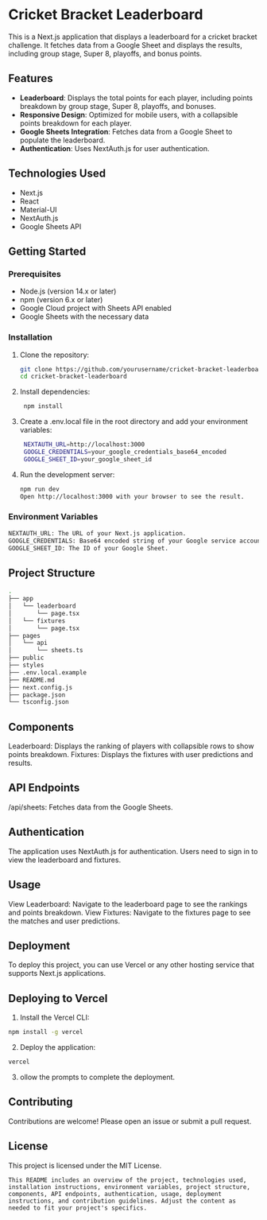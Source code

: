 # Cricket Bracket Leaderboard

This is a Next.js application that displays a leaderboard for a cricket bracket challenge. It fetches data from a Google Sheet and displays the results, including group stage, Super 8, playoffs, and bonus points.

## Features

- **Leaderboard**: Displays the total points for each player, including points breakdown by group stage, Super 8, playoffs, and bonuses.
- **Responsive Design**: Optimized for mobile users, with a collapsible points breakdown for each player.
- **Google Sheets Integration**: Fetches data from a Google Sheet to populate the leaderboard.
- **Authentication**: Uses NextAuth.js for user authentication.

## Technologies Used

- Next.js
- React
- Material-UI
- NextAuth.js
- Google Sheets API

## Getting Started

### Prerequisites

- Node.js (version 14.x or later)
- npm (version 6.x or later)
- Google Cloud project with Sheets API enabled
- Google Sheets with the necessary data

### Installation

1. Clone the repository:

   ```bash
   git clone https://github.com/yourusername/cricket-bracket-leaderboard.git
   cd cricket-bracket-leaderboard
   ```

2. Install dependencies:

   ```bash
    npm install
    ```

3. Create a .env.local file in the root directory and add your environment variables:

   ```bash
    NEXTAUTH_URL=http://localhost:3000
    GOOGLE_CREDENTIALS=your_google_credentials_base64_encoded
    GOOGLE_SHEET_ID=your_google_sheet_id
    ```

4. Run the development server:

    ```bash
    npm run dev
    Open http://localhost:3000 with your browser to see the result.
    ```

### Environment Variables
```bash
NEXTAUTH_URL: The URL of your Next.js application.
GOOGLE_CREDENTIALS: Base64 encoded string of your Google service account credentials JSON.
GOOGLE_SHEET_ID: The ID of your Google Sheet.
```

## Project Structure
```bash
.
├── app
│   └── leaderboard
│       └── page.tsx
│   └── fixtures
│       └── page.tsx
├── pages
│   └── api
│       └── sheets.ts
├── public
├── styles
├── .env.local.example
├── README.md
├── next.config.js
├── package.json
└── tsconfig.json
```

## Components

Leaderboard: Displays the ranking of players with collapsible rows to show points breakdown.
Fixtures: Displays the fixtures with user predictions and results.

## API Endpoints

/api/sheets: Fetches data from the Google Sheets.

## Authentication

The application uses NextAuth.js for authentication. Users need to sign in to view the leaderboard and fixtures.

## Usage

View Leaderboard: Navigate to the leaderboard page to see the rankings and points breakdown.
View Fixtures: Navigate to the fixtures page to see the matches and user predictions.

## Deployment

To deploy this project, you can use Vercel or any other hosting service that supports Next.js applications.

## Deploying to Vercel

1. Install the Vercel CLI:

```bash
npm install -g vercel
```

2. Deploy the application:

```bash
vercel
```

3. ollow the prompts to complete the deployment.

## Contributing

Contributions are welcome! Please open an issue or submit a pull request.

## License
This project is licensed under the MIT License.

```vbnet
This README includes an overview of the project, technologies used, installation instructions, environment variables, project structure, components, API endpoints, authentication, usage, deployment instructions, and contribution guidelines. Adjust the content as needed to fit your project's specifics.
```
